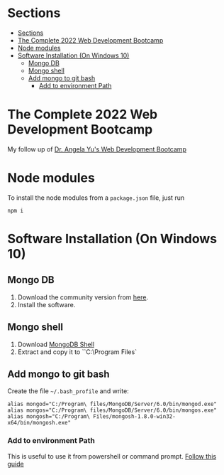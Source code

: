 # Sections
- [Sections](#sections)
- [The Complete 2022 Web Development Bootcamp](#the-complete-2022-web-development-bootcamp)
- [Node modules](#node-modules)
- [Software Installation (On Windows 10)](#software-installation-on-windows-10)
  - [Mongo DB](#mongo-db)
  - [Mongo shell](#mongo-shell)
  - [Add mongo to git bash](#add-mongo-to-git-bash)
    - [Add to environment Path](#add-to-environment-path)


# The Complete 2022 Web Development Bootcamp

My follow up of [Dr. Angela Yu's Web Development Bootcamp](https://www.udemy.com/course/the-complete-web-development-bootcamp/)

# Node modules
To install the node modules from a `package.json` file, just run
```
npm i
```
# Software Installation (On Windows 10)
## Mongo DB
1. Download the community version from [here](https://www.mongodb.com/try/download/community). 
2. Install the software.
## Mongo shell
1. Download [MongoDB Shell](https://www.mongodb.com/try/download/shell?jmp=docs)
2. Extract and copy it to ``C:\Program Files`

## Add mongo to git bash
Create the file `~/.bash_profile` and write:
```
alias mongod="C:/Program\ files/MongoDB/Server/6.0/bin/mongod.exe"
alias mongos="C:/Program\ files/MongoDB/Server/6.0/bin/mongos.exe"
alias mongosh="C:/Program\ Files/mongosh-1.8.0-win32-x64/bin/mongosh.exe"
``` 
### Add to environment Path
This is useful to use it from powershell or command prompt. [Follow this guide](https://www.udemy.com/course/the-complete-web-development-bootcamp/learn/lecture/12385746#questions/18110616)